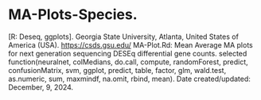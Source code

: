 # MA-Plots-Species.
[R: Deseq, ggplots].
Georgia State University, Atlanta, United States of America (USA).
https://csds.gsu.edu/
MA-Plot.Rd: Mean Average MA plots for next generation sequencing DESEq differential gene counts.
selected function(neuralnet, colMedians, do.call, compute, randomForest, predict, confusionMatrix, svm, ggplot, predict, table, factor, glm, wald.test, as.numeric, sum, maxmindf, na.omit, rbind, mean).
Date created/updated: December, 9, 2024.
